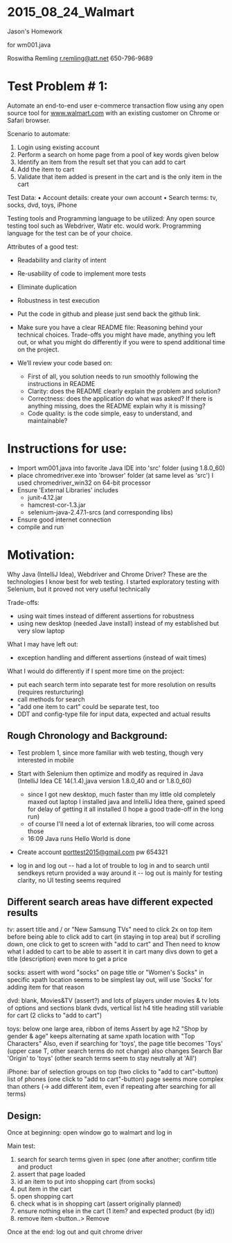 # 2015_08_24_Walmart
Jason's Homework

for wm001.java

Roswitha Remling
r.remling@att.net
650-796-9689


Test Problem # 1:
=================

Automate an end-to-end user e-commerce transaction flow using any open source tool for www.walmart.com with an existing customer on Chrome or Safari browser.

Scenario to automate:
1. Login using existing account
2. Perform a search on home page from a pool of key words given below
3. Identify an item from the result set that you can add to cart
4. Add the item to cart
5. Validate that item added is present in the cart and is the only item in the cart

Test Data:
• Account details: create your own account
• Search terms: tv, socks, dvd, toys, iPhone

Testing tools and Programming language to be utilized: 
Any open source testing tool such as Webdriver, Watir etc. would work. Programming language for the test can be of your choice.

Attributes of a good test:
* Readability and clarity of intent
* Re-usability of code to implement more tests
* Eliminate duplication
* Robustness in test execution

* Put the code in github and please just send back the github link.

* Make sure you have a clear README file: 
  Reasoning behind your technical choices. Trade-offs you might have made, anything you left out, or what you might do differently if you were to spend additional time on the project.

* We’ll review your code based on:
  - First of all, you solution needs to run smoothly following the instructions in README
  - Clarity: does the README clearly explain the problem and solution?
  - Correctness: does the application do what was asked? If there is anything missing, does the README explain why it is missing?
  - Code quality: is the code simple, easy to understand, and maintainable?



Instructions for use:
=====================

- Import wm001.java into favorite Java IDE into 'src' folder (using 1.8.0_60)
- place chromedriver.exe into 'browser' folder (at same level as 'src')
             I used chromedriver_win32 on 64-bit processor
- Ensure 'External Libraries' includes
   - junit-4.12.jar
   - hamcrest-cor-1.3.jar
   - selenium-java-2.47.1-srcs (and corresponding libs)
- Ensure good internet connection
- compile and run



Motivation:
=========== 

Why Java (IntelliJ Idea), Webdriver and Chrome Driver?
   These are the technologies I know best for web testing. 
   I started exploratory testing with Selenium, but it proved not very useful technically

Trade-offs:
- using wait times instead of different assertions for robustness
- using new desktop (needed Jave install) instead of my established but very slow laptop

What I may have left out:
- exception handling and different assertions (instead of wait times)


What I would do differently if I spent more time on the project:
- put each search term into separate test for more resolution on results (requires resturcturing)
- call methods for search 
- "add one item to cart" could be separate test, too
- DDT and config-type file for input data, expected and actual results



Rough Chronology and Background:
--------------------------------

- Test problem 1, since more familiar with web testing, though very interested in mobile
- Start with Selenium then optimize and modify as required in Java (IntelliJ Idea CE 14(.1.4),java version 1.8.0_40  and or 1.8.0_60)
   - since I got new desktop, much faster than my little old completely maxed out laptop I installed java and IntelliJ Idea there, gained speed for delay of getting it all installed  (I hope a good trade-off in the long run)
   - of course I'll need a lot of externak libraries, too will come across those
   - 16:09 Java runs Hello World is done

- Create account porttest2015@gmail.com pw 654321

- log in and log out
   -- had a lot of trouble to log in and to search until sendkeys return provided a way around it
   -- log out is mainly for testing clarity, no UI testing seems required

Different search areas have different expected results
------------------------------------------------------
  
tv:     assert title  and / or  "New Samsung TVs"
        need to click 2x on top item before being able to click add to cart (in staying in top area)
        but if scrolling down, one click to get to screen with "add to cart" and 
        Then need to know what I added to cart to be able to assert it in cart
        many divs down to get a title (description) even more to get a price

socks:  assert with word "socks" on page title or "Women's Socks" in specific xpath location
        seems to be simplest lay out, will use 'Socks' for adding item for that reason

dvd:    blank, Movies&TV (assert?)   and lots of players
        under movies & tv lots of options and sections
        blank dvds, vertical list   h4 title heading still variable for cart  (2 clicks to "add to cart")

toys:   below one large area, ribbon of items
        Assert by age h2 "Shop by gender & age" keeps alternating at same xpath location with "Top Characters"
        Also, even if searching for 'toys', the page title becomes 'Toys' (upper case T, other search terms do not change)
        also changes Search Bar 'Origin' to 'toys' (other search terms seem to stay neutrally at 'All')

iPhone: bar of selection groups on top  (two clicks to "add to cart"-button)
        list of phones (one click to "add to cart"-button)
        page seems more complex than others (-> add different item, even if repeating after searching for all terms)


Design:
-------

Once at beginning: open window go to walmart and log in 

Main test:
1. search for search terms given in spec (one after another; confirm title and product
2. assert that page loaded
3. id an item to put into shopping cart (from socks)
4. put item in the cart
5. open shopping cart
6. check what is in shopping cart (assert originally planned)
7. ensure nothing else in the cart  (1 item? and expected product (by id))
8. remove item  <button..> Remove

Once at the end: log out and quit chrome driver
